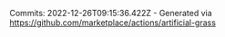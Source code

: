 Commits: 2022-12-26T09:15:36.422Z - Generated via https://github.com/marketplace/actions/artificial-grass
<br>
